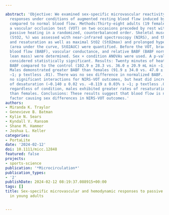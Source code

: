 ---
abstract: 'Objective: We examined sex‐specific microvascular reactivity and hemodynamic
  responses under conditions of augmented resting blood flow induced by passive heating
  compared to normal blood flow. Methods:Thirty‐eight adults (19 females) completed
  a vascular occlusion test (VOT) on two occasions preceded by rest with or without
  passive heating in a randomized, counterbalanced order. Skeletal muscle tissue oxygenation
  (StO2, %) was assessed with near‐infrared spectroscopy (NIRS), and the rate of desaturation
  and resaturation as well as maximal StO2 (StO2max) and prolonged hypersaturation
  (area under the curve, StO2AUC) were quantified. Before the VOT, brachial artery
  blood flow (BABF), vascular conductance, and relative BABF (BABF normalized to forearm
  lean mass) were determined. Sex × condition ANOVAs were used. A p‐value ≤.05 was
  considered statistically significant. Results: Twenty minutes of heating increased
  BABF compared to the control (102.9 ± 28.3 vs. 36.0 ± 20.9 mL min −1; p textless .01).
  Males demonstrated greater BABF than females (91.9 ± 34.0 vs. 47.0 ± 19.1 mL min
  −1; p textless .01). There was no sex difference in normalized BABF. There were
  no significant interactions for NIRS‐VOT outcomes, but heat did increase the rate
  of desaturation (−0.140 ± 0.02 vs. −0.119 ± 0.03% s −1; p textless .01), whereas
  regardless of condition, males exhibited greater rates of resaturation and StO2max
  than females. Conclusions: These results suggest that blood flow is not the primary
  factor causing sex differences in NIRS‐VOT outcomes.'
authors:
- Miranda K. Traylor
- Genevieve B. Batman
- Kylie N. Sears
- Kyndall V. Ransom
- Shane M. Hammer
- Joshua L. Keller
categories:
- PortaLite
date: '2024-02-12'
doi: 10.1111/micc.12848
featured: false
projects:
- sports-science
publication: '*Microcirculation*'
publication_types:
- '2'
publishDate: 2024-02-12 08:19:37.088915+00:00
tags: []
title: Sex‐specific microvascular and hemodynamic responses to passive limb heating
  in young adults

---
